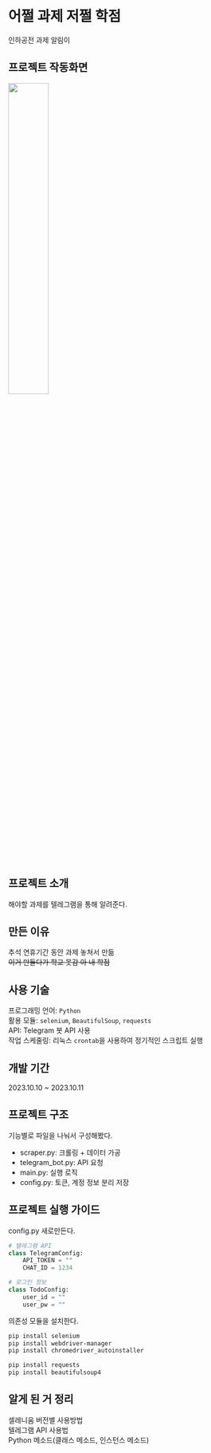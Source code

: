 # 어쩔 과제 저쩔 학점
인하공전 과제 알림이

## 프로젝트 작동화면
<img src="https://github.com/overwell24/assignment-reminder/assets/129687688/d7b8e452-7a1d-4209-8bc1-705b4b80747d" width="40%" height="40%" >
<br>

## 프로젝트 소개
해야할 과제를 텔레그램을 통해 알려준다.

## 만든 이유
추석 연휴기간 동안 과제 놓쳐서 만듦 <br>
~~이거 만들다가 학교 못감 아 내 학점~~

## 사용 기술
프로그래밍 언어: `Python` <br>
활용 모듈: `selenium`, `BeautifulSoup`, `requests` <br>
API: Telegram 봇 API 사용 <br>
작업 스케줄링: 리눅스 `crontab`을 사용하여 정기적인 스크립트 실행<br>

## 개발 기간
2023.10.10 ~ 2023.10.11

## 프로젝트 구조
기능별로 파일을 나눠서 구성해봤다. <br>

- scraper.py: 크롤링 + 데이터 가공
- telegram_bot.py: API 요청
- main.py: 실행 로직
- config.py: 토큰, 계정 정보 분리 저장

## 프로젝트 실행 가이드
config.py 새로만든다.

```python
# 텔레그램 API
class TelegramConfig:
    API_TOKEN = ""
    CHAT_ID = 1234

# 로그인 정보
class TodoConfig:
    user_id = ""
    user_pw = ""
```

의존성 모듈을 설치한다.

```bash
pip install selenium
pip install webdriver-manager
pip install chromedriver_autoinstaller

pip install requests
pip install beautifulsoup4
```

## 알게 된 거 정리

셀레니움 버전별 사용방법 <br>
텔레그램 API 사용법 <br>
Python 메소드(클래스 메소드, 인스턴스 메소드)

